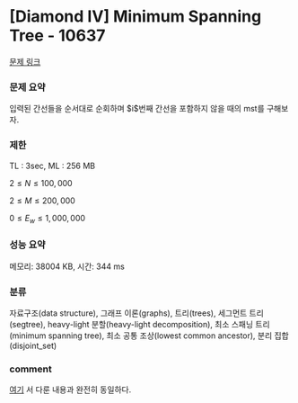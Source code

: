 
# [Diamond IV] Minimum Spanning Tree - 10637

[문제 링크](https://www.acmicpc.net/problem/10637)

### 문제 요약

<p> 입력된 간선들을 순서대로 순회하며 $i$번째 간선을 포함하지 않을 때의 mst를 구해보자. </p>

### 제한

TL : 3sec, ML : 256 MB

$2 ≤ N ≤ 100,000$

$2 ≤ M ≤ 200,000$

$0 ≤ E_w ≤ 1,000,000$

### 성능 요약

메모리: 38004 KB, 시간: 344 ms

### 분류

자료구조(data structure), 그래프 이론(graphs), 트리(trees), 세그먼트 트리(segtree), heavy-light 분할(heavy-light decomposition), 
최소 스패닝 트리(minimum spanning tree), 최소 공통 조상(lowest common ancestor), 분리 집합(disjoint_set)

### comment

[여기](https://github.com/pill27211/Baekjoon/tree/main/Diamond/10169_%EC%95%88%EC%A0%84%ED%95%9C%20%EB%B9%84%EC%83%81%EC%97%B0%EB%9D%BD%EB%A7%9D)
서 다룬 내용과 완전히 동일하다.
